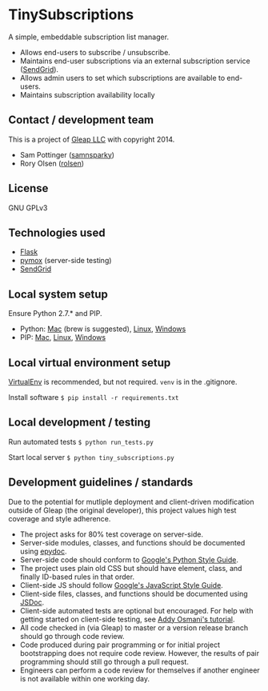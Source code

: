 TinySubscriptions
=================
A simple, embeddable subscription list manager.

 - Allows end-users to subscribe / unsubscribe.
  - Maintains end-user subscriptions via an external subscription service ([SendGrid](http://sendgrid.com/)).
 - Allows admin users to set which subscriptions are available to end-users.
  - Maintains subscription availability locally


Contact / development team
--------------------------
This is a project of [Gleap LLC](http://gleap.org) with copyright 2014.

 - Sam Pottinger ([samnsparky](http://gleap.org/))
 - Rory Olsen ([rolsen](https://github.com/rolsen))


License
-------
GNU GPLv3


Technologies used
-----------------

 - [Flask](http://flask.pocoo.org/)
 - [pymox](https://code.google.com/p/pymox/) (server-side testing)
 - [SendGrid](http://sendgrid.com/)


Local system setup
------------------
Ensure Python 2.7.* and PIP.

 - Python: [Mac](http://docs.python-guide.org/en/latest/starting/install/osx/) (brew is suggested), [Linux](http://docs.python-guide.org/en/latest/starting/install/linux/), [Windows](http://www.python.org/)
 - PIP: [Mac](http://stackoverflow.com/questions/17271319/installing-pip-on-mac-os-x), [Linux](http://docs.python-guide.org/en/latest/starting/install/linux/), [Windows](http://stackoverflow.com/questions/4750806/how-to-install-pip-on-windows)


Local virtual environment setup
-------------------------------
[VirtualEnv](http://virtualenv.readthedocs.org/en/latest/) is recommended, but not required. ```venv``` is in the .gitignore.

Install software
```$ pip install -r requirements.txt```


Local development / testing
---------------------------

Run automated tests
```$ python run_tests.py```

Start local server
```$ python tiny_subscriptions.py```


Development guidelines / standards
----------------------------------
Due to the potential for mutliple deployment and client-driven modification outside of Gleap (the original developer), this project values high test coverage and style adherence.

 - The project asks for 80% test coverage on server-side.
 - Server-side modules, classes, and functions should be documented using [epydoc](http://epydoc.sourceforge.net/).
 - Server-side code should conform to [Google's Python Style Guide](http://google-styleguide.googlecode.com/svn/trunk/pyguide.html).
 - The project uses plain old CSS but should have element, class, and finally ID-based rules in that order.
 - Client-side JS should follow [Google's JavaScript Style Guide](http://google-styleguide.googlecode.com/svn/trunk/javascriptguide.xml).
 - Client-side files, classes, and functions should be documented using [JSDoc](http://usejsdoc.org/).
 - Client-side automated tests are optional but encouraged. For help with getting started on client-side testing, see [Addy Osmani's tutorial](http://addyosmani.com/blog/unit-testing-backbone-js-apps-with-qunit-and-sinonjs/).
 - All code checked in (via Gleap) to master or a version release branch should go through code review.
 - Code produced during pair programming or for initial project bootstrapping does not require code review. However, the results of pair programming should still go through a pull request.
 - Engineers can perform a code review for themselves if another engineer is not available within one working day.
